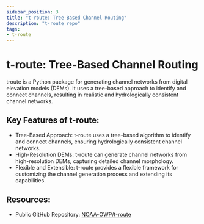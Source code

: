 ```yaml
---
sidebar_position: 3
title: "t-route: Tree-Based Channel Routing"
description: "t-route repo"
tags: 
- t-route
---
```


# t-route: Tree-Based Channel Routing

troute is a Python package for generating channel networks from digital elevation models (DEMs). It uses a tree-based approach to identify and connect channels, resulting in realistic and hydrologically consistent channel networks.

## Key Features of t-route:
- Tree-Based Approach: t-route uses a tree-based algorithm to identify and connect channels, ensuring hydrologically consistent channel networks.
- High-Resolution DEMs: t-route can generate channel networks from high-resolution DEMs, capturing detailed channel morphology.
- Flexible and Extensible: t-route provides a flexible framework for customizing the channel generation process and extending its capabilities.

## Resources:
- Public GitHub Repository: [NOAA-OWP/t-route](https://github.com/NOAA-OWP/t-route)